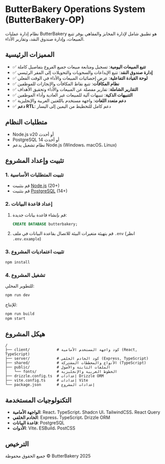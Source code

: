 # ButterBakery Operations System (ButterBakery-OP)

نظام إدارة عمليات ButterBakery هو تطبيق شامل لإدارة المخابز والمقاهي يوفر تتبع المبيعات، وإدارة صندوق النقد، وتقارير الأداء.

## المميزات الرئيسية

- ✅ **تتبع المبيعات اليومية**: تسجيل ومتابعة مبيعات جميع الفروع بتفاصيل كاملة
- ✅ **إدارة صندوق النقد**: تتبع الإيداعات والسحوبات والتحويلات إلى المقر الرئيسي
- ✅ **لوحة القيادة التفاعلية**: عرض إحصائيات المبيعات والأداء في الوقت الفعلي
- ✅ **نظام المكافآت**: تتبع نقاط المكافآت والإنجازات للموظفين
- ✅ **التقارير الشاملة**: تقارير مفصلة عن المبيعات والأداء وتحقيق الأهداف
- ✅ **التنبيهات الذكية**: تنبيهات آلية للمبيعات غير العادية وأداء الموظفين
- ✅ **دعم متعدد اللغات**: واجهة مستخدم باللغتين العربية والإنجليزية
- ✅ **دعم RTL**: دعم كامل للتخطيط من اليمين إلى اليسار

## متطلبات النظام

- Node.js v20 أو أحدث
- PostgreSQL 14 أو أحدث
- نظام تشغيل يدعم Node.js (Windows، macOS، Linux)

## تثبيت وإعداد المشروع

### 1. تثبيت المتطلبات الأساسية

- قم بتثبيت [Node.js](https://nodejs.org/) (20+)
- قم بتثبيت [PostgreSQL](https://www.postgresql.org/download/) (14+)

### 2. إعداد قاعدة البيانات

1. قم بإنشاء قاعدة بيانات جديدة:
   ```sql
   CREATE DATABASE butterbakery;
   ```

2. قم بتهيئة متغيرات البيئة للاتصال بقاعدة البيانات في ملف `.env` (انظر `.env.example`)

### 3. تثبيت اعتماديات المشروع

```bash
npm install
```

### 4. تشغيل المشروع

للتطوير المحلي:
```bash
npm run dev
```

للإنتاج:
```bash
npm run build
npm start
```

## هيكل المشروع

```
/
├── client/            # كود واجهة المستخدم الأمامية (React, TypeScript)
├── server/            # كود الخادم الخلفي (Express, TypeScript)
├── shared/            # الأنواع والمخططات المشتركة (TypeScript)
├── public/            # الملفات الثابتة والأصول
│   └── fonts/         # الخطوط العربية والإنجليزية
├── drizzle.config.ts  # إعدادات Drizzle ORM
├── vite.config.ts     # إعدادات Vite
└── package.json       # إعدادات المشروع
```

## التكنولوجيات المستخدمة

- **الواجهة الأمامية**: React، TypeScript، Shadcn UI، TailwindCSS، React Query
- **الخادم الخلفي**: Express، TypeScript، Drizzle ORM
- **قاعدة البيانات**: PostgreSQL
- **الأدوات**: Vite، ESBuild، PostCSS

## الترخيص

جميع الحقوق محفوظة © ButterBakery 2025